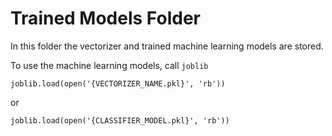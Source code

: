 # Trained Models Folder
In this folder the vectorizer and trained machine learning models are stored. 

To use the machine learning models, call `joblib` 

    joblib.load(open('{VECTORIZER_NAME.pkl}', 'rb'))

or

    joblib.load(open('{CLASSIFIER_MODEL.pkl}', 'rb'))
